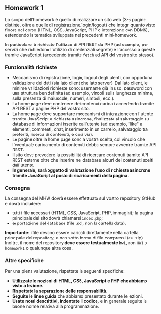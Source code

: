 ﻿## Homework 1

Lo scopo dell'homework è quello di realizzare un sito web (3-5 pagine distinte, oltre a quelle di registrazione/login/logout) che integri quanto visto finora nel corso (HTML, CSS, JavaScript, PHP e interazione con DBMS), estendendo la tematica sviluppata nei precedenti mini-homework.

In particolare, è richiesto l'utilizzo di API REST da PHP (ad esempio, per servizi che richiedono l'utilizzo di credenziali segrete) e l'accesso a queste tramite JavaScript (accedendo tramite `fetch` ad API del vostro sito stesso).

### Funzionalità richieste

- Meccanismo di registrazione, login, logout degli utenti, con opportuna validazione dei dati (sia lato client che lato server).
Dal lato client, le minime validazioni richieste sono: username già in uso, password con una struttura ben definita (ad esempio, vincoli sulla lunghezza minima, sulla presenza di maiuscole, numeri, simboli, ecc.).
- La home page deve contenere dei contenui caricati accedendo tramite API REST a pagine PHP del vostro sito.
- La home page deve supportare meccanismi di interazione con l'utente tramite JavaScript e richieste asincrone, finalizzate al salvataggio su database di informazioni inserite dall'utente (ad esempio, "like" a elementi, commenti, chat, inserimento in un carrello, salvataggio tra preferiti, ricerca di contenuti, e così via).
- Le pagine oltre la home page sono a vostra scelta, col vincolo che l'eventuale caricamento di contenuti debba sempre avvenire tramite API REST.
- Il sito deve prevedere la possibilità di ricercare contenuti tramite API REST esterne oltre che inserire nel database alcuni dei contenuti scelti dall'utente.
- **In generale, sarà oggetto di valutazione l'uso di richieste asincrone tramite JavaScript al posto di ricaricamenti della pagina.**

### Consegna

La consegna del MHW dovrà essere effettuata sul vostro repository GitHub e dovrà includere:
- tutti i file necessari (HTML, CSS, JavaScript, PHP, immagini); la pagina principale del sito dovrà chiamarsi `index.php`;
- esportazione del database (file .sql, non la cartella data).

**Importante**: i file devono essere caricati direttamente nella cartella principale del repository, e non sotto forma di file compressi (es. zip).
Inoltre, il nome del repository **deve essere testualmente `hw1`**, non `HW1` o `homework1` o qualunque altra cosa.

### Altre specifiche

Per una piena valutazione, rispettate le seguenti specifiche:

- **Utilizzate le nozioni di HTML, CSS, JavaScript e PHP che abbiamo visto a lezione.**
- **Rispettate la separazione delle responsabilità**.
- **Seguite le linee guida** che abbiamo presentato durante le lezioni.
- **Usate nomi descrittivi, indentate il codice,** e in generale seguite le buone norme relativa alla programmazione.
